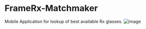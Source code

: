 # FrameRx-Matchmaker
Mobile Application for lookup of best available Rx glasses.
![image](https://github.com/user-attachments/assets/536fd6c8-ffa8-4172-88e9-f4cc891688f2)
